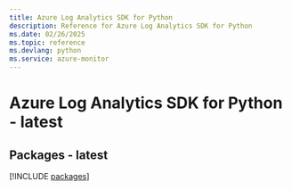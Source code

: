 ```yaml
---
title: Azure Log Analytics SDK for Python
description: Reference for Azure Log Analytics SDK for Python
ms.date: 02/26/2025
ms.topic: reference
ms.devlang: python
ms.service: azure-monitor
---
```

# Azure Log Analytics SDK for Python - latest
## Packages - latest
[!INCLUDE [packages](log-analytics-index.md)]